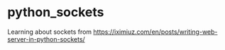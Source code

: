 # python_sockets

Learning about sockets from https://iximiuz.com/en/posts/writing-web-server-in-python-sockets/
